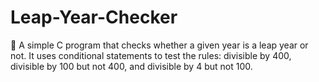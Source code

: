 # Leap-Year-Checker
📅 A simple C program that checks whether a given year is a leap year or not. It uses conditional statements to test the rules: divisible by 400, divisible by 100 but not 400, and divisible by 4 but not 100.
